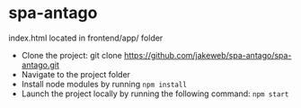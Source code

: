# spa-antago
index.html located in frontend/app/ folder

* Clone the project: git clone  https://github.com/jakeweb/spa-antago/spa-antago.git
* Navigate to the project folder
* Install node modules by running `npm install`
* Launch the project locally by running the following command: `npm start`
